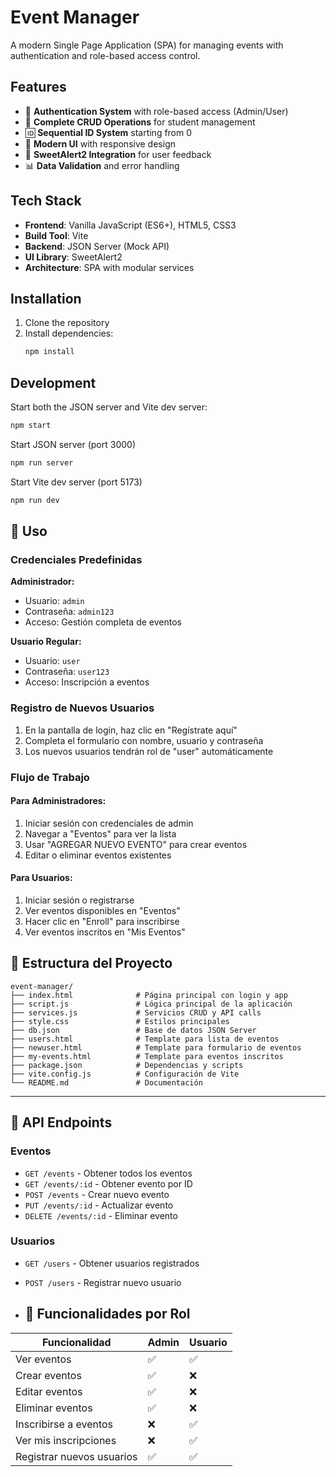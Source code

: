 # Event Manager 

A modern Single Page Application (SPA) for managing events with authentication and role-based access control.

## Features

- 🔐 **Authentication System** with role-based access (Admin/User)
- 👥 **Complete CRUD Operations** for student management
- 🆔 **Sequential ID System** starting from 0
- 🎨 **Modern UI** with responsive design
- 🚨 **SweetAlert2 Integration** for user feedback
- 📊 **Data Validation** and error handling

## Tech Stack

- **Frontend**: Vanilla JavaScript (ES6+), HTML5, CSS3
- **Build Tool**: Vite
- **Backend**: JSON Server (Mock API)
- **UI Library**: SweetAlert2
- **Architecture**: SPA with modular services

## Installation

1. Clone the repository
2. Install dependencies:
   ```bash
   npm install
   ```

## Development

Start both the JSON server and Vite dev server:
```bash
npm start
```

Start JSON server (port 3000)
```bash
npm run server
```

Start Vite dev server (port 5173)
```bash
npm run dev
```

## 🚀 Uso

### Credenciales Predefinidas

**Administrador:**
- Usuario: `admin`
- Contraseña: `admin123`
- Acceso: Gestión completa de eventos

**Usuario Regular:**
- Usuario: `user`
- Contraseña: `user123`
- Acceso: Inscripción a eventos

### Registro de Nuevos Usuarios

1. En la pantalla de login, haz clic en "Regístrate aquí"
2. Completa el formulario con nombre, usuario y contraseña
3. Los nuevos usuarios tendrán rol de "user" automáticamente

### Flujo de Trabajo

#### Para Administradores:
1. Iniciar sesión con credenciales de admin
2. Navegar a "Eventos" para ver la lista
3. Usar "AGREGAR NUEVO EVENTO" para crear eventos
4. Editar o eliminar eventos existentes

#### Para Usuarios:
1. Iniciar sesión o registrarse
2. Ver eventos disponibles en "Eventos"
3. Hacer clic en "Enroll" para inscribirse
4. Ver eventos inscritos en "Mis Eventos"

## 📁 Estructura del Proyecto

```
event-manager/
├── index.html              # Página principal con login y app
├── script.js               # Lógica principal de la aplicación
├── services.js             # Servicios CRUD y API calls
├── style.css               # Estilos principales
├── db.json                 # Base de datos JSON Server
├── users.html              # Template para lista de eventos
├── newuser.html            # Template para formulario de eventos
├── my-events.html          # Template para eventos inscritos
├── package.json            # Dependencias y scripts
├── vite.config.js          # Configuración de Vite
└── README.md               # Documentación
```
---
## 🔌 API Endpoints

### Eventos
- `GET /events` - Obtener todos los eventos
- `GET /events/:id` - Obtener evento por ID
- `POST /events` - Crear nuevo evento
- `PUT /events/:id` - Actualizar evento
- `DELETE /events/:id` - Eliminar evento

### Usuarios
- `GET /users` - Obtener usuarios registrados
- `POST /users` - Registrar nuevo usuario

- ## 🎯 Funcionalidades por Rol

| Funcionalidad | Admin | Usuario |
|---------------|-------|---------|
| Ver eventos | ✅ | ✅ |
| Crear eventos | ✅ | ❌ |
| Editar eventos | ✅ | ❌ |
| Eliminar eventos | ✅ | ❌ |
| Inscribirse a eventos | ❌ | ✅ |
| Ver mis inscripciones | ❌ | ✅ |
| Registrar nuevos usuarios | ✅ | ✅ |
